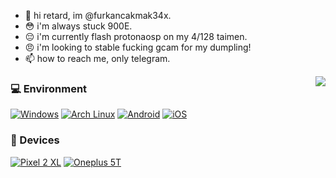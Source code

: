- 👋 hi retard, im @furkancakmak34x.
- 😳 i'm always stuck 900E.
- 😔 i'm currently flash protonaosp on my 4/128 taimen.
- 😠 i'm looking to stable fucking gcam for my dumpling!
- 📫 how to reach me, only telegram.

<img align="right" src="https://github-readme-stats.vercel.app/api?username=furkancakmak34x&include_all_commits=true&show_icons=true&theme=buefy&count_private=true&hide_border=true" />

### 💻 Environment
[![Windows](https://img.shields.io/badge/Windows-00BBFF?style=flat-square&logo=Windows&logoColor=FFFFFF&labelColor=00BBFF)](https://www.microsoft.com/windows10)
[![Arch Linux](https://img.shields.io/badge/Arch%20Linux-008BFF?style=flat-square&logo=arch-linux&logoColor=FFFFFF&labelColor=008BFF)](https://archlinux.org)
[![Android](https://img.shields.io/badge/Android-00C000?style=flat-square&logo=android&logoColor=FFFFFF&labelColor=00C000)](https://www.android.com/android-11/)
[![iOS](https://img.shields.io/badge/iOS-4F4F4F?style=flat-square&logo=apple&logoColor=FFFFFF&labelColor=4F4F4F)](https://www.apple.com/ios/ios14/)

### 📱 Devices
[![Pixel 2 XL](https://img.shields.io/badge/Google-Pixel%202%20XL-brightgreen)](https://store.google.com/)
[![Oneplus 5T](https://img.shields.io/badge/Oneplus-5T-orange)](https://www.oneplus.com/)
